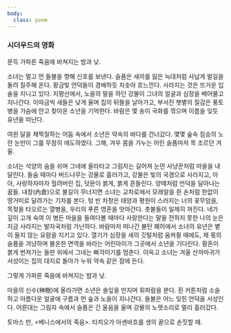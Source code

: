 ```yaml
---
body:
  class: poem
---
```


### 시더우드의 영화

문득 가파른 죽음에 바쳐지는 밤과 낮. 

소녀는 멀고 먼 들불을 향해 신호를 보낸다. 슬픔은 새끼를 잃은 늑대처럼 사납게 발길을 돌려 질주해 온다. 황금빛 언덕들이 경배하듯 치솟아 흐느낀다. 사라지는 것은 뜨거운 입술을 지니고 있다. 지평선에서, 노을의 말을 하던 강물이 그녀의 얼굴과 심장을 베어물고 지나간다. 이따금씩 새들은 낮게 울며 집의 뒤뜰을 날아가고, 부서진 햇볕의 질감은 풍토병을 가슴에 안고 찾아온 소년을 기억한다. 바람은 몇 송이 국화를 꺾으며 이름을 잊듯 유년을 떠난다. 

여윈 달을 채찍질하는 어둠 속에서 소년은 약속의 바다<a class="endnote-call" href="#시더우드의-영화_endnote_0"></a>를 건너갔다. 몇몇 숲속 짐승의 노란 눈만이 그를 무참히 애도하였다. 그해, 겨우 몸을 가누는 어린 슬픔마저 목 조르던 겨울. 

소녀는 석양의 숨을 쉬며 그네에 올라타고 그림자는 길어져 눈먼 사냥꾼처럼 마을을 내달린다. 들숨 때마다 버드나무는 강물로 흘러가고, 강물은 빛의 국경으로 사라지고, 아아, 사랑하자마자 헐려버린 집, 덧문이 붉게, 붉게 흔들린다. 양떼처럼 언덕을 달아나는 꿈들. 내창(內倉)으로 불길이 무너지면 소녀는 교차로에서 모래알을 쥔 손처럼 한없이 땅거미로 달려가는 기차를 본다. 텅 빈 차창은 태양과 평원이 스러지는 너의 꽃무덤을, 목젖을 타오르는 열병을, 우리의 푸른 영혼을 앗아간다. 촛불들이 일제히 꺼진다. 네가 깊이 고개 숙여 이 병든 마을을 들여다볼 때마다 사랑한다는 말을 전하지 못한 나의 눈은 지금 사라지는 발자국처럼 가난하다. 바람마저 떠나간 불탄 폐허에서 소녀의 유년은 볕이 들지 않는 요람을 지키고 있다. 열기가 심장을 새의 깃털처럼 움켜쥘 때에도, 제 몫의 슬픔을 겨냥하며 불온한 면역을 바라는 어린아이가 그곳에서 소년을 기다린다. 황혼이 붉게 번져가는 들판 위에서 그네는 삐걱이기를 멈춘다. 이윽고 소녀는 겨울 산까마귀가 서성이는 집의 대지로 돌아가 누워 약속 같은 잠에 든다. 

그렇게 가파른 죽음에 바쳐지는 밤과 낮. 

마을의 신수(神樹)에 올라가면 소년은 솔잎을 만지며 휘파람을 분다. 흰 커튼처럼 소슬하고 아름다운 얼굴에 구름과 먼 숲과 노을이 지나간다. 들불은 어느 잊힌 언덕을 서성인다. 어른대는 그림자 속에서 슬픔은 긴 울음을 울며 강물의 노랫소리로 멀리 흘러갔다.

<span id="시더우드의-영화_endnote_0" class="endnote">토마스 만, &lt;베니스에서의 죽음&gt;. 타치오가 아셴바흐를 생의 끝으로 손짓할 때.</span>
